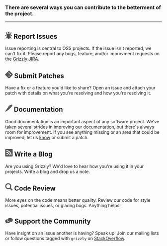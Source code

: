 ### There are several ways you can contribute to the betterment of the project.

---

## ![bug][bug] Report Issues

Issue reporting is central to OSS projects.  If the issue isn't reported,
we can't fix it.  Please report any bugs, feature, and/or improvment requests on the
[Grizzly JIRA][grizzly-jira].

[grizzly-jira]: https://java.net/jira/browse/GRIZZLY
[bug]: images/bug.png


## ![git][git] Submit Patches

Have a fix or a feature you\'d like to share?  Open an issue and attach your
patch with details on what you\'re resolving and how you\'re resolving it.

[git]: images/git.png


## ![pen][pen] Documentation

Good documentation is an important aspect of any software project.  We\'ve
taken several strides in improving our documentation, but there\'s always room
for improvement.  If you see anything missing or an area that could be improved,
let us [know][grizzly-jira] or submit a patch.

[pen]: images/pen.png


## ![blog][blog] Write a Blog

Are you using Grizzly?  We\'d love to hear how you\'re using it in your projects.
Write a blog and drop us a note.

[blog]: images/blog2.png


## ![reviews][search] Code Review

More eyes on the code means better quality.  Review our code for style issues,
potential issues, or glaring bugs.  Anything helps!

[search]: images/search.png


## ![support][support] Support the Community

Have insight on an issue another is having?  Speak up!  Join our mailing
lists or follow questions tagged with `grizzly` on [StackOverflow][stack].

[stack]: http://stackoverflow.com/questions/tagged/grizzly
[support]: images/conversation.png

